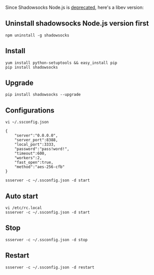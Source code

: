 Since Shadowsocks Node.js is [deprecated](https://github.com/shadowsocks/shadowsocks-nodejs), here's a libev version:

## Uninstall shadowsocks Node.js version first
    npm uninstall -g shadowsocks

## Install
    yum install python-setuptools && easy_install pip
    pip install shadowsocks

## Upgrade

    pip install shadowsocks --upgrade

## Configurations
    vi ~/.ssconfig.json

    {
        "server":"0.0.0.0",
        "server_port":8388,
        "local_port":3333,
        "password":"pass!word!",
        "timeout":600,
        "workers":2,
        "fast_open":true,
        "method":"aes-256-cfb"
    }

    ssserver -c ~/.ssconfig.json -d start

## Auto start
    vi /etc/rc.local
    ssserver -c ~/.ssconfig.json -d start

## Stop
    ssserver -c ~/.ssconfig.json -d stop

## Restart
    ssserver -c ~/.ssconfig.json -d restart
